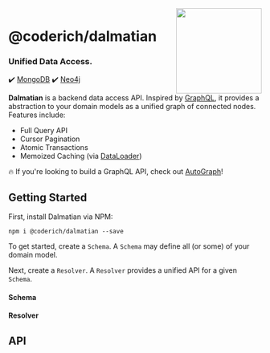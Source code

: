 <img src="http://319aae5799f54c1fcefb-5ae98ed6e277c174e30e3abd5432b5c9.r57.cf2.rackcdn.com/dalmation.jpg" width="170px" align="right"/>

# @coderich/dalmatian
### Unified Data Access.
:heavy_check_mark: [MongoDB](https://www.mongodb.com/)
:heavy_check_mark: [Neo4j](https://https://neo4j.com/)

**Dalmatian** is a backend data access API. Inspired by [GraphQL](https://graphql.org/), it provides a abstraction to your domain models as a unified graph of connected nodes. Features include:


- Full Query API
- Cursor Pagination
- Atomic Transactions
- Memoized Caching (via [DataLoader](https://www.npmjs.com/package/dataloader))

:fire: If you're looking to build a GraphQL API, check out [AutoGraph](https://www.npmjs.com/package/@coderich/autograph)!

## Getting Started
First, install Dalmatian via NPM:
```
npm i @coderich/dalmatian --save
```
To get started, create a `Schema`. A `Schema` may define all (or some) of your domain model.

Next, create a `Resolver`. A `Resolver` provides a unified API for a given `Schema`.

#### Schema

#### Resolver

## API